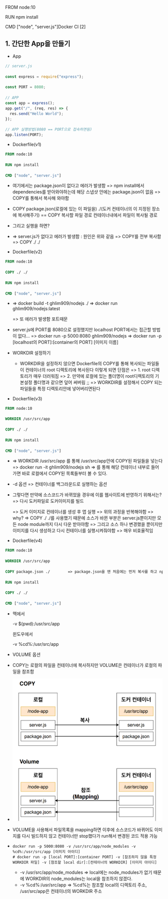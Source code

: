 FROM node:10

RUN npm install

CMD ["node", "server.js"]Docker CI [2]



## 1. 간단한 App을 만들기

- App

```js
// server.js

const express = require("express");

const PORT = 8080;

// APP
const app = express();
app.get("/", (req, res) => {
  res.send("Hello World");
});

// APP 실행방법(8080 == PORT으로 접속하면됨)
app.listen(PORT);
```



- Dockerfile(v1)

```dockerfile
FROM node:10

RUN npm install

CMD ["node", "server.js"]
```

- 여기에서는 package.json이 없다고 에러가 발생함
  => npm install에서 dependencies를 받아와야하는데 해당 스냅샷 안에는 package.json이 없음
  => COPY를 통해서 복사해 와야함
- COPY package.json(로컬에 있는 이 파일을) ./(도커 컨테이너의 이 지정된 장소에 복사해주기)
  == COPY 복사할 파일 경로 컨테이너내에서 파일이 복사될 경로
- 그리고 실행을 하면?
-  => server.js가 없다고 에러가 발생함 : 원인은 위와 같음
  => COPY를 전부 복사함
  => COPY ./ ./



- Dockerfile(v2)

```dockerfile
FROM node:10

COPY ./ ./

RUN npm install

CMD ["node", "server.js"]
```

- => docker build -t ghlim909/nodejs ./ 
  => docker run ghlim909/nodejs:latest

  => 또 에러가 발생함 포트때문

- server.js에 PORT를 8080으로 설정했지만 localhost PORT에서는 접근할 방법이 없다...
  => docker run -p 5000:8080 ghlim909/nodejs
  => docker run -p [localhost의 PORT]:[container의 PORT] [이미지 이름]



- WORKDIR 설정하기
  - WORKDIR을 설정하지 않으면 Dockerfile의 COPY를 통해 복사되는 파일들이 컨테이너의 root 디렉토리에 복사된다
    이렇게 되면 단점은
    => 1. root 디렉토리가 매우 더러워짐
    => 2. 만약에 로컬에 있는 폴더명이 root디렉토리의 기본설정 폴더명과 같으면 덮어 써버림 ;;
    => WORKDIR를 설정해서 COPY 되는 파일들을 특정 디렉토리안에 넣어버리면된다



- Dockerfile(v3)

```dockerfile
FROM node:10

WORKDIR /usr/src/app

COPY ./ ./

RUN npm install

CMD ["node", "server.js"]
```

- => WORKDIR /usr/src/app 를 통해 /usr/src/app안에 COPY된 파일들을 넣는다
  => docker run -it ghlim909/nodejs sh 
  => 를 통해 해당 컨테이너 내부로 들어가면 바로 로컬에서 COPY된 목록들부터 볼 수 있다.



- -d 옵션
  => 컨테이너를 백그라운드로 실행하는 옵션



- 그렇다면 만약에 소스코드가 바뀌었을 경우에 이를 웹사이트에 반영하기 위해서는?
  => 다시 도커파일로 도커이미지를 빌드 

  => 도커 이미지로 컨테이너를 생성 후 앱 실행
  => 위의 과정을 반복해야함
  => why?
  => COPY ./ ./를 사용했기 때문에 소스가 바뀐 부분은 server.js뿐이지만 모든 node module까지 다시 다운 받아야함
  => 그리고 소스 하나 변경했을 뿐이지만 이미지를 다시 생성하고 다시 컨테이너를 실행시켜줘야함
  => 매우 비효율적임



- Dockerfile(v4)

```dockerfile
FROM node:10

WORKDIR /usr/src/app

COPY package.json ./		=> package.json을 맨 처음에는 먼저 복사를 하고 npm install 해놓고 이후에 소스코드가 변경되면 이 부분은 캐시 이용

RUN npm install

COPY ./ ./

CMD ["node", "server.js"]
```



- 맥에서

  -v $(pwd):/usr/src/app

  윈도우에서

  -v %cd%:/usr/src/app



- VOLUME 옵션
- COPY는 로컬의 파일을 컨테이너에 복사하지만 
  VOLUME은 컨테이너가 로컬의 파일을 참조함
- ![6](Docker_CI_[2].assets/6.png)

- VOLUME을 사용해서 파일목록을 mapping하면 이후에 소스코드가 바뀌어도 이미지를 다시 빌드하지 않고 컨테이너만  stop했다가 run해서 변경된 코드 적용 가능

- ```shell
  docker run -p 5000:8080 -v /usr/src/app/node_modules -v %cd%:/usr/src/app [이미지 아이디]
  # docker run -p [local PORT]:[container PORT] -v [참조하지 않을 특정 WORKDIR 파일] -v [참조할 local dir]:[컨테이너의 WORKDIR] [이미지 아이디]
  ```

  - -v /usr/src/app/node_modules => local에는 node_modules가 없기 때문에 WORKDIR의 node_modules는 local을 참조하지 않겠다.
  - -v %cd%:/usr/src/app => %cd%는 참조할 local의 디렉토리 주소, /usr/src/app은 컨테이너의 WORKDIR 주소